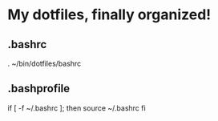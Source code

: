 # My dotfiles, finally organized!

## .bashrc

. ~/bin/dotfiles/bashrc

## .bashprofile

if [ -f ~/.bashrc ];
then
	source ~/.bashrc
fi